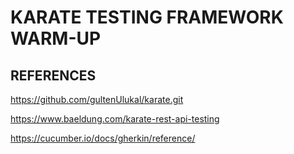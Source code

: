 
# KARATE TESTING FRAMEWORK WARM-UP 
## REFERENCES

https://github.com/gultenUlukal/karate.git

https://www.baeldung.com/karate-rest-api-testing

https://cucumber.io/docs/gherkin/reference/ 


